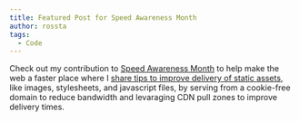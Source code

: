 ```yaml
---
title: Featured Post for Speed Awareness Month
author: rossta
tags:
  - Code
---
```


Check out my contribution to [Speed Awareness Month](http://www.speedawarenessmonth.com/) to help make the web a faster place where I [share tips to improve delivery of static assets](http://www.speedawarenessmonth.com/speeding-up-asset-delivery-from-your-rails-app/), like images, stylesheets, and javascript files, by serving from a cookie-free domain to reduce bandwidth and levaraging CDN pull zones to improve delivery times.
